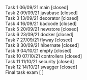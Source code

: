 Task 1 06/09/21 main [closed]  
Task 2 09/09/21 javabase [closed]  
Task 3 13/09/21 decorator [closed]  
Task 4 16/09/21 badcode [closed]  
Task 5 20/09/21 newstore [closed]  
Task 6 23/09/21 docker [closed]  
Task 7 27/09/21 flyway [closed]  
Task 8 30/09/21 hibernate [closed]  
Task 9 04/10/21 empty [closed]  
Task 10 07/10/21 controllers [closed]  
Task 11 11/10/21 security [closed]  
Task 12 14/10/21 swagger [closed]  
Final task exam [ ]  
